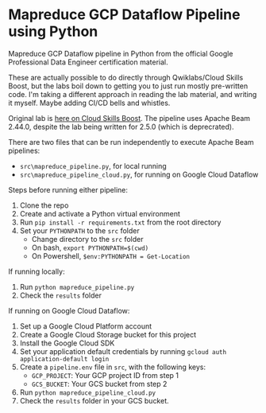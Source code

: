 # Mapreduce GCP Dataflow Pipeline using Python
Mapreduce GCP Dataflow pipeline in Python from the official Google Professional Data Engineer certification material.

These are actually possible to do directly through Qwiklabs/Cloud Skills Boost, but the labs boil down to getting you to just run mostly pre-written code. I'm taking a different approach in reading the lab material, and writing it myself. Maybe adding CI/CD bells and whistles.

Original lab is [here on Cloud Skills Boost](https://www.cloudskillsboost.google/course_sessions/2329626/labs/358113). The pipeline uses Apache Beam 2.44.0, despite the lab being written for 2.5.0 (which is deprecrated).

There are two files that can be run independently to execute Apache Beam pipelines:
- `src\mapreduce_pipeline.py`, for local running
- `src\mapreduce_pipeline_cloud.py`, for running on Google Cloud Dataflow

Steps before running either pipeline:
1. Clone the repo
2. Create and activate a Python virtual environment
3. Run `pip install -r requirements.txt` from the root directory
4. Set your `PYTHONPATH` to the `src` folder
    - Change directory to the `src` folder
    - On bash, `export PYTHONPATH=$(cwd)`
    - On Powershell, `$env:PYTHONPATH = Get-Location`

If running locally:
1. Run `python mapreduce_pipeline.py`
2. Check the `results` folder

If running on Google Cloud Dataflow:
1. Set up a Google Cloud Platform account
2. Create a Google Cloud Storage bucket for this project
3. Install the Google Cloud SDK
4. Set your application default credentials by running `gcloud auth application-default login`
5. Create a `pipeline.env` file in `src`, with the following keys:
    - `GCP_PROJECT`: Your GCP project ID from step 1
    - `GCS_BUCKET`: Your GCS bucket from step 2
6. Run `python mapreduce_pipeline_cloud.py`
7. Check the `results` folder in your GCS bucket.
